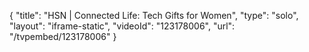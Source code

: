 {
    "title": "HSN | Connected Life: Tech Gifts for Women",
    "type": "solo",
    "layout": "iframe-static",
    "videoId": "123178006",
    "url": "\/tvpembed\/123178006"
}